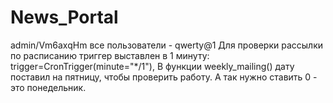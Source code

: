 # News_Portal
admin/Vm6axqHm
все пользователи - qwerty@1
Для проверки рассылки по расписанию триггер выставлен в 1 минуту: trigger=CronTrigger(minute="*/1"),
В функции weekly_mailing() дату поставил на пятницу, чтобы проверить работу. А так нужно ставить 0 - это понедельник.

